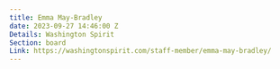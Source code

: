 ```yaml
---
title: Emma May-Bradley
date: 2023-09-27 14:46:00 Z
Details: Washington Spirit
Section: board
Link: https://washingtonspirit.com/staff-member/emma-may-bradley/
---
```


